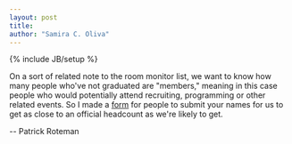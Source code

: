```yaml
---
layout: post
title: 
author: "Samira C. Oliva"
---
```

{% include JB/setup %}

On a sort of related note to the room monitor list, we want to know how many people who've not graduated are "members," meaning in this case people who would potentially attend recruiting, programming or other related events. So I made a [form](https://docs.google.com/forms/d/1k0mrLGbFxU1Fchb6jjvW95upLj2xtu7cgmqBWdQmgm0/viewform) for people to submit your names for us to get as close to an official headcount as we're likely to get. 

-- Patrick Roteman
